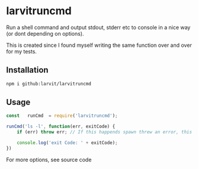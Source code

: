 # larvitruncmd

Run a shell command and output stdout, stderr etc to console in a nice way (or dont depending on options).

This is created since I found myself writing the same function over and over for my tests.

## Installation

```bash
npm i github:larvit/larvitruncmd
```

## Usage

```javascript
const	runCmd	= require('larvitruncmd');

runCmd('ls -l', function(err, exitCode) {
	if (err) throw err; // If this happends spawn threw an error, this is NOT from an error in the command itself

	console.log('exit Code: ' + exitCode);
})
```

For more options, see source code
